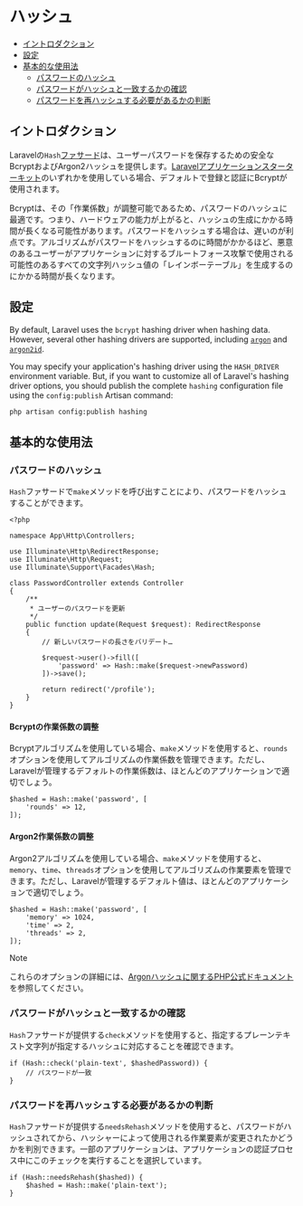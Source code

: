 # ハッシュ

- [イントロダクション](#introduction)
- [設定](#configuration)
- [基本的な使用法](#basic-usage)
    - [パスワードのハッシュ](#hashing-passwords)
    - [パスワードがハッシュと一致するかの確認](#verifying-that-a-password-matches-a-hash)
    - [パスワードを再ハッシュする必要があるかの判断](#determining-if-a-password-needs-to-be-rehashed)

<a name="introduction"></a>
## イントロダクション

Laravelの`Hash`[ファサード](/docs/{{version}}/facades)は、ユーザーパスワードを保存するための安全なBcryptおよびArgon2ハッシュを提供します。[Laravelアプリケーションスターターキット](/docs/{{version}}/starter-kits)のいずれかを使用している場合、デフォルトで登録と認証にBcryptが使用されます。

Bcryptは、その「作業係数」が調整可能であるため、パスワードのハッシュに最適です。つまり、ハードウェアの能力が上がると、ハッシュの生成にかかる時間が長くなる可能性があります。パスワードをハッシュする場合は、遅いのが利点です。アルゴリズムがパスワードをハッシュするのに時間がかかるほど、悪意のあるユーザーがアプリケーションに対するブルートフォース攻撃で使用される可能性のあるすべての文字列ハッシュ値の「レインボーテーブル」を生成するのにかかる時間が長くなります。

<a name="configuration"></a>
## 設定

By default, Laravel uses the `bcrypt` hashing driver when hashing data. However, several other hashing drivers are supported, including [`argon`](https://en.wikipedia.org/wiki/Argon2) and [`argon2id`](https://en.wikipedia.org/wiki/Argon2).

You may specify your application's hashing driver using the `HASH_DRIVER` environment variable. But, if you want to customize all of Laravel's hashing driver options, you should publish the complete `hashing` configuration file using the `config:publish` Artisan command:

```bash
php artisan config:publish hashing
```

<a name="basic-usage"></a>
## 基本的な使用法

<a name="hashing-passwords"></a>
### パスワードのハッシュ

`Hash`ファサードで`make`メソッドを呼び出すことにより、パスワードをハッシュすることができます。

    <?php

    namespace App\Http\Controllers;

    use Illuminate\Http\RedirectResponse;
    use Illuminate\Http\Request;
    use Illuminate\Support\Facades\Hash;

    class PasswordController extends Controller
    {
        /**
         * ユーザーのパスワードを更新
         */
        public function update(Request $request): RedirectResponse
        {
            // 新しいパスワードの長さをバリデート…

            $request->user()->fill([
                'password' => Hash::make($request->newPassword)
            ])->save();

            return redirect('/profile');
        }
    }

<a name="adjusting-the-bcrypt-work-factor"></a>
#### Bcryptの作業係数の調整

Bcryptアルゴリズムを使用している場合、`make`メソッドを使用すると、`rounds`オプションを使用してアルゴリズムの作業係数を管理できます。ただし、Laravelが管理するデフォルトの作業係数は、ほとんどのアプリケーションで適切でしょう。

    $hashed = Hash::make('password', [
        'rounds' => 12,
    ]);

<a name="adjusting-the-argon2-work-factor"></a>
#### Argon2作業係数の調整

Argon2アルゴリズムを使用している場合、`make`メソッドを使用すると、`memory`、`time`、`threads`オプションを使用してアルゴリズムの作業要素を管理できます。ただし、Laravelが管理するデフォルト値は、ほとんどのアプリケーションで適切でしょう。

    $hashed = Hash::make('password', [
        'memory' => 1024,
        'time' => 2,
        'threads' => 2,
    ]);

> [!NOTE]
> これらのオプションの詳細には、[Argonハッシュに関するPHP公式ドキュメント](https://secure.php.net/manual/en/function.password-hash.php)を参照してください。

<a name="verifying-that-a-password-matches-a-hash"></a>
### パスワードがハッシュと一致するかの確認

`Hash`ファサードが提供する`check`メソッドを使用すると、指定するプレーンテキスト文字列が指定するハッシュに対応することを確認できます。

    if (Hash::check('plain-text', $hashedPassword)) {
        // パスワードが一致
    }

<a name="determining-if-a-password-needs-to-be-rehashed"></a>
### パスワードを再ハッシュする必要があるかの判断

`Hash`ファサードが提供する`needsRehash`メソッドを使用すると、パスワードがハッシュされてから、ハッシャーによって使用される作業要素が変更されたかどうかを判別できます。一部のアプリケーションは、アプリケーションの認証プロセス中にこのチェックを実行することを選択しています。

    if (Hash::needsRehash($hashed)) {
        $hashed = Hash::make('plain-text');
    }
